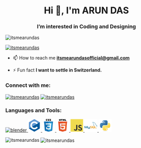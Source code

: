 <h1 align="center">Hi 👋, I'm ARUN DAS</h1>
<h3 align="center">I’m interested in Coding and Designing</h3>

<p align="left"> <img src="https://komarev.com/ghpvc/?username=itsmearundas&label=Profile%20views&color=0e75b6&style=flat" alt="itsmearundas" /> </p>

<p align="left"> <a href="https://github.com/ryo-ma/github-profile-trophy"><img src="https://github-profile-trophy.vercel.app/?username=itsmearundas" alt="itsmearundas" /></a> </p>

- 📫 How to reach me **itsmearundasofficial@gmail.com**

- ⚡ Fun fact **I want to settle in Switzerland.**

<h3 align="left">Connect with me:</h3>
<p align="left">
<a href="https://linkedin.com/in/itsmearundas" target="blank"><img align="center" src="https://raw.githubusercontent.com/rahuldkjain/github-profile-readme-generator/master/src/images/icons/Social/linked-in-alt.svg" alt="itsmearundas" height="30" width="40" /></a>
<a href="https://instagram.com/itsmearundas" target="blank"><img align="center" src="https://raw.githubusercontent.com/rahuldkjain/github-profile-readme-generator/master/src/images/icons/Social/instagram.svg" alt="itsmearundas" height="30" width="40" /></a>
</p>

<h3 align="left">Languages and Tools:</h3>
<p align="left"> <a href="https://www.blender.org/" target="_blank" rel="noreferrer"> <img src="https://download.blender.org/branding/community/blender_community_badge_white.svg" alt="blender" width="40" height="40"/> </a> <a href="https://www.cprogramming.com/" target="_blank" rel="noreferrer"> <img src="https://raw.githubusercontent.com/devicons/devicon/master/icons/c/c-original.svg" alt="c" width="40" height="40"/> </a> <a href="https://www.w3schools.com/css/" target="_blank" rel="noreferrer"> <img src="https://raw.githubusercontent.com/devicons/devicon/master/icons/css3/css3-original-wordmark.svg" alt="css3" width="40" height="40"/> </a> <a href="https://www.w3.org/html/" target="_blank" rel="noreferrer"> <img src="https://raw.githubusercontent.com/devicons/devicon/master/icons/html5/html5-original-wordmark.svg" alt="html5" width="40" height="40"/> </a> <a href="https://developer.mozilla.org/en-US/docs/Web/JavaScript" target="_blank" rel="noreferrer"> <img src="https://raw.githubusercontent.com/devicons/devicon/master/icons/javascript/javascript-original.svg" alt="javascript" width="40" height="40"/> </a> <a href="https://www.mysql.com/" target="_blank" rel="noreferrer"> <img src="https://raw.githubusercontent.com/devicons/devicon/master/icons/mysql/mysql-original-wordmark.svg" alt="mysql" width="40" height="40"/> </a> <a href="https://www.python.org" target="_blank" rel="noreferrer"> <img src="https://raw.githubusercontent.com/devicons/devicon/master/icons/python/python-original.svg" alt="python" width="40" height="40"/> </a> </p>

<p><img align="left" src="https://github-readme-stats.vercel.app/api/top-langs?username=itsmearundas&show_icons=true&locale=en&layout=compact" alt="itsmearundas" /></p>

<p>&nbsp;<img align="center" src="https://github-readme-stats.vercel.app/api?username=itsmearundas&show_icons=true&locale=en" alt="itsmearundas" /></p>
